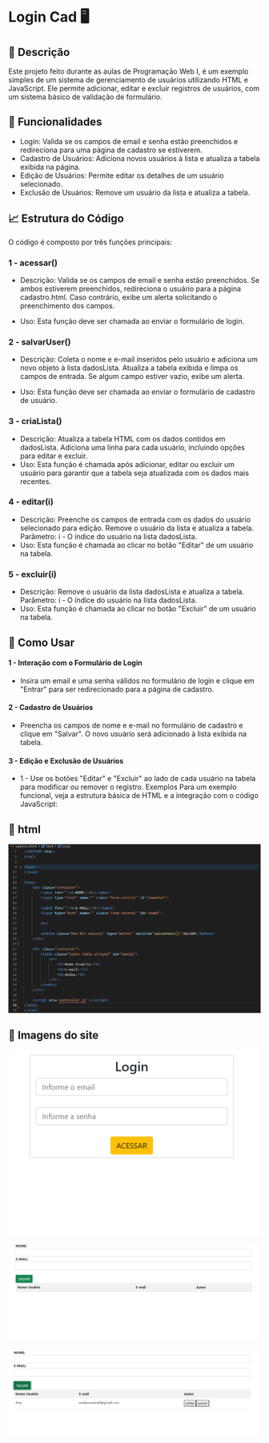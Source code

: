 # Login Cad 🖥

## 📄 Descrição
Este projeto feito durante as aulas de Programação Web I, é um exemplo simples de um sistema de gerenciamento de usuários utilizando HTML e JavaScript. Ele permite adicionar, editar e excluir registros de usuários, com um sistema básico de validação de formulário.

## 🔗 Funcionalidades

* Login: Valida se os campos de email e senha estão preenchidos e redireciona para uma página de cadastro se estiverem.
* Cadastro de Usuários: Adiciona novos usuários à lista e atualiza a tabela exibida na página.
* Edição de Usuários: Permite editar os detalhes de um usuário selecionado.
* Exclusão de Usuários: Remove um usuário da lista e atualiza a tabela.

## 📈 Estrutura do Código
O código é composto por três funções principais:

### 1 - acessar()

* Descrição: Valida se os campos de email e senha estão preenchidos. Se ambos estiverem preenchidos, redireciona o usuário para a página cadastro.html. Caso contrário, exibe um alerta solicitando o preenchimento dos campos.

* Uso: Esta função deve ser chamada ao enviar o formulário de login.

### 2 - salvarUser()

* Descrição: Coleta o nome e e-mail inseridos pelo usuário e adiciona um novo objeto à lista dadosLista. Atualiza a tabela exibida e limpa os campos de entrada. Se algum campo estiver vazio, exibe um alerta.

* Uso: Esta função deve ser chamada ao enviar o formulário de cadastro de usuário.

### 3 - criaLista()

* Descrição: Atualiza a tabela HTML com os dados contidos em dadosLista. Adiciona uma linha para cada usuário, incluindo opções para editar e excluir.
* Uso: Esta função é chamada após adicionar, editar ou excluir um usuário para garantir que a tabela seja atualizada com os dados mais recentes.

### 4 - editar(i)

* Descrição: Preenche os campos de entrada com os dados do usuário selecionado para edição. Remove o usuário da lista e atualiza a tabela.
Parâmetro: i - O índice do usuário na lista dadosLista.
* Uso: Esta função é chamada ao clicar no botão "Editar" de um usuário na tabela.

### 5 - excluir(i)

* Descrição: Remove o usuário da lista dadosLista e atualiza a tabela.
Parâmetro: i - O índice do usuário na lista dadosLista.
* Uso: Esta função é chamada ao clicar no botão "Excluir" de um usuário na tabela.

## 🧮 Como Usar

#### 1 - Interação com o Formulário de Login

* Insira um email e uma senha válidos no formulário de login e clique em "Entrar" para ser redirecionado para a página de cadastro.

#### 2 - Cadastro de Usuários

* Preencha os campos de nome e e-mail no formulário de cadastro e clique em "Salvar". O novo usuário será adicionado à lista exibida na tabela.

#### 3 - Edição e Exclusão de Usuários

* 1 - Use os botões "Editar" e "Excluir" ao lado de cada usuário na tabela para modificar ou remover o registro.
Exemplos
Para um exemplo funcional, veja a estrutura básica de HTML e a integração com o código JavaScript:

## 📁 html

![](HTML29.08.png)

## 📍 Imagens do site 

![](login.29.08.png)

![](cadastro.29.08.png)

![](cadastrado.29.08.png)